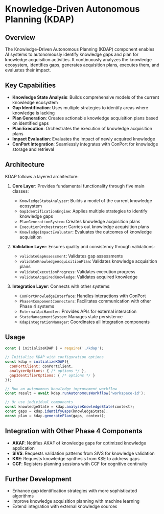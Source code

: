# Knowledge-Driven Autonomous Planning (KDAP)

## Overview
The Knowledge-Driven Autonomous Planning (KDAP) component enables AI systems to autonomously identify knowledge gaps and plan for knowledge acquisition activities. It continuously analyzes the knowledge ecosystem, identifies gaps, generates acquisition plans, executes them, and evaluates their impact.

## Key Capabilities
- **Knowledge State Analysis**: Builds comprehensive models of the current knowledge ecosystem
- **Gap Identification**: Uses multiple strategies to identify areas where knowledge is lacking
- **Plan Generation**: Creates actionable knowledge acquisition plans based on identified gaps
- **Plan Execution**: Orchestrates the execution of knowledge acquisition plans
- **Impact Evaluation**: Evaluates the impact of newly acquired knowledge
- **ConPort Integration**: Seamlessly integrates with ConPort for knowledge storage and retrieval

## Architecture
KDAP follows a layered architecture:

1. **Core Layer**: Provides fundamental functionality through five main classes:
   - `KnowledgeStateAnalyzer`: Builds a model of the current knowledge ecosystem
   - `GapIdentificationEngine`: Applies multiple strategies to identify knowledge gaps
   - `PlanGenerationSystem`: Creates knowledge acquisition plans
   - `ExecutionOrchestrator`: Carries out knowledge acquisition plans
   - `KnowledgeImpactEvaluator`: Evaluates the outcomes of knowledge acquisition

2. **Validation Layer**: Ensures quality and consistency through validations:
   - `validateGapAssessment`: Validates gap assessments
   - `validateKnowledgeAcquisitionPlan`: Validates knowledge acquisition plans
   - `validateExecutionProgress`: Validates execution progress
   - `validateAcquiredKnowledge`: Validates acquired knowledge

3. **Integration Layer**: Connects with other systems:
   - `ConPortKnowledgeInterface`: Handles interactions with ConPort
   - `Phase4ComponentConnectors`: Facilitates communication with other Phase 4 systems
   - `ExternalApiHandler`: Provides APIs for external interaction
   - `StateManagementSystem`: Manages state persistence
   - `KdapIntegrationManager`: Coordinates all integration components

## Usage
```javascript
const { initializeKDAP } = require('./kdap');

// Initialize KDAP with configuration options
const kdap = initializeKDAP({
  conPortClient: conPortClient,
  analyzerOptions: { /* options */ },
  gapIdentifierOptions: { /* options */ }
});

// Run an autonomous knowledge improvement workflow
const result = await kdap.runAutonomousWorkflow('workspace-id');

// Or use individual components
const knowledgeState = kdap.analyzeKnowledgeState(context);
const gaps = kdap.identifyGaps(knowledgeState);
const plan = kdap.generatePlan(gaps, context);
```

## Integration with Other Phase 4 Components
- **AKAF**: Notifies AKAF of knowledge gaps for optimized knowledge application
- **SIVS**: Requests validation patterns from SIVS for knowledge validation
- **KSE**: Requests knowledge synthesis from KSE to address gaps
- **CCF**: Registers planning sessions with CCF for cognitive continuity

## Further Development
- Enhance gap identification strategies with more sophisticated algorithms
- Improve knowledge acquisition planning with machine learning
- Extend integration with external knowledge sources